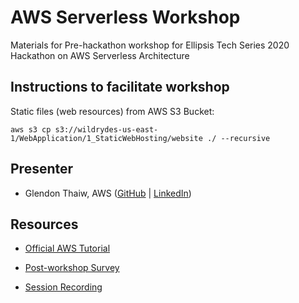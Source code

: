 # AWS Serverless Workshop
Materials for Pre-hackathon workshop for Ellipsis Tech Series 2020 Hackathon on AWS Serverless Architecture 


## Instructions to facilitate workshop

Static files (web resources) from AWS S3 Bucket: 

`aws s3 cp s3://wildrydes-us-east-1/WebApplication/1_StaticWebHosting/website ./ --recursive`



## Presenter

* Glendon Thaiw, AWS ([GitHub](https://github.com/glendont) | [LinkedIn](https://www.linkedin.com/in/glendonthaiw/))


## Resources

* [Official AWS Tutorial](https://aws.amazon.com/getting-started/hands-on/build-serverless-web-app-lambda-apigateway-s3-dynamodb-cognito/)


* [Post-workshop Survey](https://docs.google.com/forms/d/e/1FAIpQLSdpRfVhLYOnzggHASXlbOjkZoYi4t72qrACiPvwuSBxBVHOiw/viewform?usp=sf_link)

* [Session Recording](https://drive.google.com/drive/folders/1cc40u_U_q4EWmwl1OBOQNe-1yFS8MlGM?usp=sharing)
